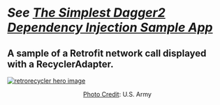 # _See [The Simplest Dagger2 Dependency Injection Sample App](https://android.jlelse.eu/the-simplest-dagger2-dependency-injection-sample-80a0eb60e33b)_

## A sample of a Retrofit network call displayed with a RecyclerAdapter.

[![retrorecycler hero image](https://adam-hurwitz.firebaseapp.com/Retrorecycler/retrorecycler-hero.png)](https://android.jlelse.eu/the-simplest-dagger2-dependency-injection-sample-80a0eb60e33b)
<div align="center"> <a href="https://www.flickr.com/photos/soldiersmediacenter/16327158833/in/photolist-qSLXuv-o1GVxr-o1UweQ-o9L5ZX-nU9GL4-nJvGLb-5K7CDr-jMs8Bn-nUmVGU-ee6xR3-a8711K-8VJB2N-6JHmQK-nigFUx-o9M69k-stPUhw-nK4xuD-pQNRSY-o5eK2k-nFJQMo-nDJJic-mhSRmc-nYYTBN-nULwRJ-nQqGtt-mgYaV4-pT3Am3-4N4zVZ-o7V3P1-f66vm2-kfVCoy-owjBWP-nEp8HA-nMLf7t-rPiKXz-nJx4xY-f66Wga-o71MXx-sGNNFm-nRTZZ9-or3vmE-nqxPyW-o1eDqz-nJwP9D-o322zr-oW81Yy-e5CWsE-d4kMoJ-8cGajX-91CD6C/">Photo Credit</a>: U.S. Army</div>
